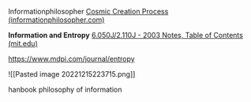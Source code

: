 Informationphilosopher
[Cosmic Creation Process (informationphilosopher.com)](https://www.informationphilosopher.com/introduction/creation/)


**Information and Entropy**
[6.050J/2.110J - 2003 Notes, Table of Contents (mit.edu)](https://mtlsites.mit.edu/Courses/6.050/2003/notes/)


https://www.mdpi.com/journal/entropy

![[Pasted image 20221215223715.png]]

hanbook philosophy of information